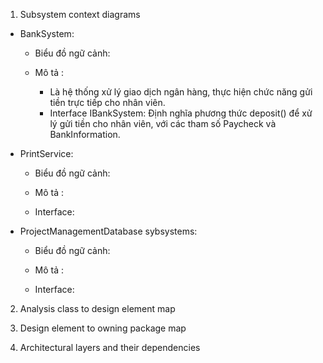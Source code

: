 1. Subsystem context diagrams
* BankSystem:
  - Biểu đồ ngữ cảnh:


  - Mô tả :
    + Là hệ thống xử lý giao dịch ngân hàng, thực hiện chức năng gửi tiền trực tiếp cho nhân viên.
    + Interface IBankSystem: Định nghĩa phương thức deposit() để xử lý gửi tiền cho nhân viên, với các tham số Paycheck và BankInformation.
* PrintService:
   - Biểu đồ ngữ cảnh:


  - Mô tả :
    
  - Interface:
    
* ProjectManagementDatabase sybsystems:
   - Biểu đồ ngữ cảnh:


  - Mô tả :
    
  - Interface:
 
2. Analysis class to design element map
   
3. Design element to owning package map
   
4. Architectural layers and their dependencies
  
